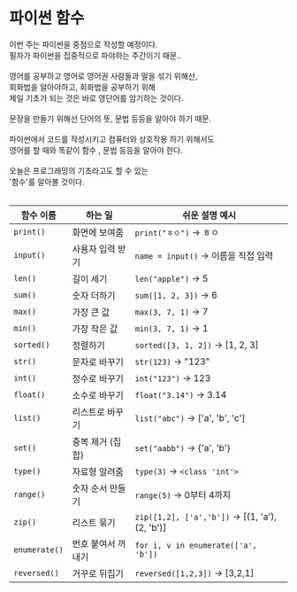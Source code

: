 # 파이썬 함수

이번 주는 파이썬을 중점으로 작성할 예정이다.<br/>
필자가 파이썬을 집중적으로 파야하는 주간이기 때문..<br/>
<br/>
영어를 공부하고 영어로 영어권 사람들과 말을 섞기 위해선,<br/>
회화법을 알아야하고, 회화법을 공부하기 위해<br/>
제일 기초가 되는 것은 바로 영단어를 암기하는 것이다.<br/>
<br/>
문장을 만들기 위해선 단어의 뜻, 문법 등등을 알아야 하기 때문.<br/>
<br/>
파이썬에서 코드를 작성시키고 컴퓨터와 상호작용 하기 위해서도<br/>
영어를 할 때와 똑같이 함수 , 문법 등등을 알아야 한다.<br/>
<br/>
오늘은 프로그래밍의 기초라고도 할 수 있는<br/>
'함수'를 알아볼 것이다.<br/>
<br/>


| 함수 이름         | 하는 일       | 쉬운 설명 예시                                        |
| ------------- | ---------- | ----------------------------------------------- |
| `print()`     | 화면에 보여줌    | `print("ㅎㅇ")` → ㅎㅇ                              |
| `input()`     | 사용자 입력 받기  | `name = input()` → 이름을 직접 입력                    |
| `len()`       | 길이 세기      | `len("apple")` → 5                              |
| `sum()`       | 숫자 더하기     | `sum([1, 2, 3])` → 6                            |
| `max()`       | 가장 큰 값     | `max(3, 7, 1)` → 7                              |
| `min()`       | 가장 작은 값    | `min(3, 7, 1)` → 1                              |
| `sorted()`    | 정렬하기       | `sorted([3, 1, 2])` → \[1, 2, 3]                |
| `str()`       | 문자로 바꾸기    | `str(123)` → "123"                              |
| `int()`       | 정수로 바꾸기    | `int("123")` → 123                              |
| `float()`     | 소수로 바꾸기    | `float("3.14")` → 3.14                          |
| `list()`      | 리스트로 바꾸기   | `list("abc")` → \['a', 'b', 'c']                |
| `set()`       | 중복 제거 (집합) | `set("aabb")` → {'a', 'b'}                      |
| `type()`      | 자료형 알려줌    | `type(3)` → `<class 'int'>`                     |
| `range()`     | 숫자 순서 만들기  | `range(5)` → 0부터 4까지                            |
| `zip()`       | 리스트 묶기     | `zip([1,2], ['a','b'])` → \[(1, 'a'), (2, 'b')] |
| `enumerate()` | 번호 붙여서 꺼내기 | `for i, v in enumerate(['a', 'b'])`             |
| `reversed()`  | 거꾸로 뒤집기    | `reversed([1,2,3])` → \[3,2,1]                  |
